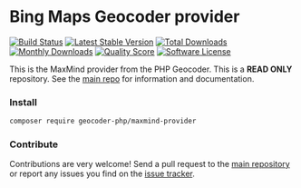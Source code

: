 # Bing Maps Geocoder provider
[![Build Status](https://travis-ci.org/geocoder-php/maxmind-provider.svg?branch=master)](http://travis-ci.org/geocoder-php/maxmind-provider)
[![Latest Stable Version](https://poser.pugx.org/geocoder-php/maxmind-provider/v/stable)](https://packagist.org/packages/geocoder-php/maxmind-provider)
[![Total Downloads](https://poser.pugx.org/geocoder-php/maxmind-provider/downloads)](https://packagist.org/packages/geocoder-php/maxmind-provider)
[![Monthly Downloads](https://poser.pugx.org/geocoder-php/maxmind-provider/d/monthly.png)](https://packagist.org/packages/geocoder-php/maxmind-provider)
[![Quality Score](https://img.shields.io/scrutinizer/g/geocoder-php/maxmind-provider.svg?style=flat-square)](https://scrutinizer-ci.com/g/geocoder-php/maxmind-provider)
[![Software License](https://img.shields.io/badge/license-MIT-brightgreen.svg?style=flat-square)](LICENSE)

This is the MaxMind provider from the PHP Geocoder. This is a **READ ONLY** repository. See the
[main repo](https://github.com/geocoder-php/Geocoder) for information and documentation. 

### Install

```bash
composer require geocoder-php/maxmind-provider
```

### Contribute

Contributions are very welcome! Send a pull request to the [main repository](https://github.com/geocoder-php/Geocoder) or 
report any issues you find on the [issue tracker](https://github.com/geocoder-php/Geocoder/issues).
